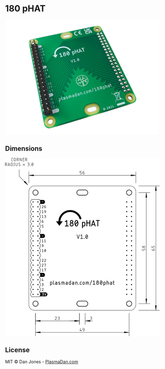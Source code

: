 # 180 pHAT

<p align="center">
    <a href="https://plasmadan.com/180phat?utm_source=github&utm_medium=banner" target="_blank" rel="nofollow">
        <img alt="180 pHAT" src="/img/180-phat.jpg" width="500">
    </a>
</p>

## Dimensions

<p align="center">
    <a href="https://raw.githubusercontent.com/plasmadancom/180-pHAT/main/img/180-phat-v1.0-dimensions.svg">
        <img alt="Mechanical Drawing" src="/img/180-phat-v1.0-dimensions.svg" width="600">
    </a>
</p>

## License

MIT © Dan Jones - [PlasmaDan.com](https://plasmadan.com)
